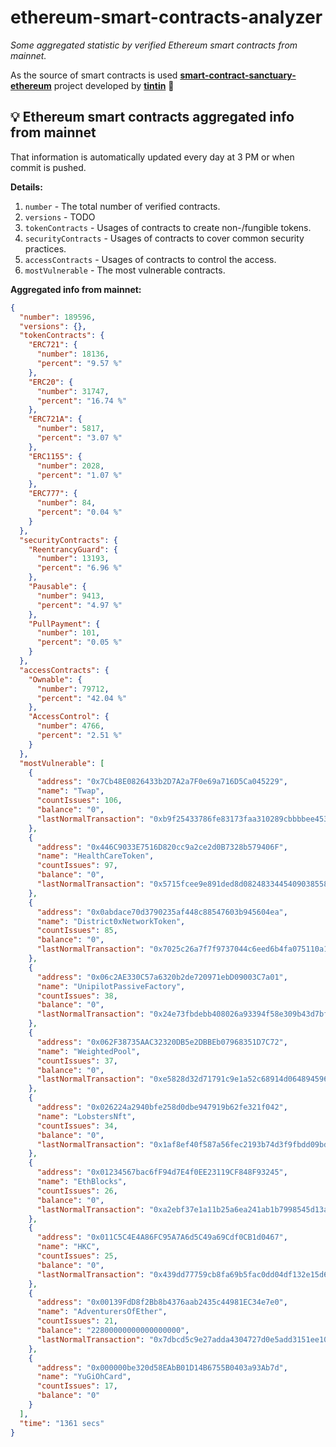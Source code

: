# ethereum-smart-contracts-analyzer

*Some aggregated statistic by verified Ethereum smart contracts from mainnet.*

As the source of smart contracts is used **[smart-contract-sanctuary-ethereum](https://github.com/tintinweb/smart-contract-sanctuary-ethereum)** project developed by **[tintin](https://github.com/tintinweb)** 👏

## 💡 Ethereum smart contracts aggregated info from mainnet

That information is automatically updated every day at 3 PM or when commit is pushed.

**Details:**

1. `number` - The total number of verified contracts.
2. `versions` - TODO
3. `tokenContracts` - Usages of contracts to create non-/fungible tokens.
4. `securityContracts` - Usages of contracts to cover common security practices. 
5. `accessContracts` - Usages of contracts to control the access.
6. `mostVulnerable` - The most vulnerable contracts.

**Aggregated info from mainnet:**

```json
{
  "number": 189596,
  "versions": {},
  "tokenContracts": {
    "ERC721": {
      "number": 18136,
      "percent": "9.57 %"
    },
    "ERC20": {
      "number": 31747,
      "percent": "16.74 %"
    },
    "ERC721A": {
      "number": 5817,
      "percent": "3.07 %"
    },
    "ERC1155": {
      "number": 2028,
      "percent": "1.07 %"
    },
    "ERC777": {
      "number": 84,
      "percent": "0.04 %"
    }
  },
  "securityContracts": {
    "ReentrancyGuard": {
      "number": 13193,
      "percent": "6.96 %"
    },
    "Pausable": {
      "number": 9413,
      "percent": "4.97 %"
    },
    "PullPayment": {
      "number": 101,
      "percent": "0.05 %"
    }
  },
  "accessContracts": {
    "Ownable": {
      "number": 79712,
      "percent": "42.04 %"
    },
    "AccessControl": {
      "number": 4766,
      "percent": "2.51 %"
    }
  },
  "mostVulnerable": [
    {
      "address": "0x7Cb48E0826433b2D7A2a7F0e69a716D5Ca045229",
      "name": "Twap",
      "countIssues": 106,
      "balance": "0",
      "lastNormalTransaction": "0xb9f25433786fe83173faa310289cbbbbee453091e579f3f24c3a184465c30209"
    },
    {
      "address": "0x446C9033E7516D820cc9a2ce2d0B7328b579406F",
      "name": "HealthCareToken",
      "countIssues": 97,
      "balance": "0",
      "lastNormalTransaction": "0x5715fcee9e891ded8d0824833445409038558281341994cb044d12b74d98d0ec"
    },
    {
      "address": "0x0abdace70d3790235af448c88547603b945604ea",
      "name": "District0xNetworkToken",
      "countIssues": 85,
      "balance": "0",
      "lastNormalTransaction": "0x7025c26a7f7f9737044c6eed6b4fa075110a1a8bf0468bd2fd21eddf8be412a2"
    },
    {
      "address": "0x06c2AE330C57a6320b2de720971ebD09003C7a01",
      "name": "UnipilotPassiveFactory",
      "countIssues": 38,
      "balance": "0",
      "lastNormalTransaction": "0x24e73fbdebb408026a93394f58e309b43d7bfb8c2426543b593949dba0357cdf"
    },
    {
      "address": "0x062F38735AAC32320DB5e2DBBEb07968351D7C72",
      "name": "WeightedPool",
      "countIssues": 37,
      "balance": "0",
      "lastNormalTransaction": "0xe5828d32d71791c9e1a52c68914d0648945962e3a41b77eb62afd70e2f2ca7ef"
    },
    {
      "address": "0x026224a2940bfe258d0dbe947919b62fe321f042",
      "name": "LobstersNft",
      "countIssues": 34,
      "balance": "0",
      "lastNormalTransaction": "0x1af8ef40f587a56fec2193b74d3f9fbdd09bdf86361e6aa0d786bda50c87a7ea"
    },
    {
      "address": "0x01234567bac6fF94d7E4f0EE23119CF848F93245",
      "name": "EthBlocks",
      "countIssues": 26,
      "balance": "0",
      "lastNormalTransaction": "0xa2ebf37e1a11b25a6ea241ab1b7998545d13ac64e6929058349a27fd6e0eced8"
    },
    {
      "address": "0x011C5C4E4A86FC95A7A6d5C49a69Cdf0CB1d0467",
      "name": "HKC",
      "countIssues": 25,
      "balance": "0",
      "lastNormalTransaction": "0x439dd77759cb8fa69b5fac0dd04df132e15d627401f828d5a556b8291e84cdc9"
    },
    {
      "address": "0x00139FdD8f2Bb8b4376aab2435c44981EC34e7e0",
      "name": "AdventurersOfEther",
      "countIssues": 21,
      "balance": "22800000000000000000",
      "lastNormalTransaction": "0x7dbcd5c9e27adda4304727d0e5add3151ee107fa23128c679705472d01e3c78a"
    },
    {
      "address": "0x000000be320d58EAbB01D14B6755B0403a93Ab7d",
      "name": "YuGiOhCard",
      "countIssues": 17,
      "balance": "0"
    }
  ],
  "time": "1361 secs"
}
```
